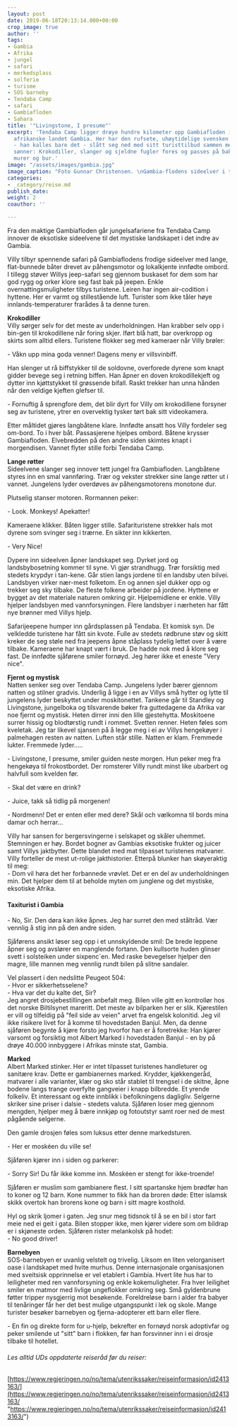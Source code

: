 ```yaml
---
layout: post
date: 2019-06-18T20:13:14.000+00:00
crop_image: true
author: ''
tags:
- Gambia
- Afrika
- jungel
- safari
- merkedsplass
- solferie
- turisme
- SOS barneby
- Tendaba Camp
- safari
- Gambiafloden
- Sahara
title: '"Livingstone, I presume"'
excerpt: 'Tendaba Camp ligger drøye hundre kilometer opp Gambiafloden i det lille
  afrikanske landet Gambia. Her har den rufsete, uhøytidelige svensken Villy (70)
  - han kalles bare det - slått seg ned med sitt turisttilbud sammen med to voksne
  sønner: Krokodiller, slanger og sjeldne fugler fores og passes på bak dertil egnede
  murer og bur.'
image: "/assets/images/gambia.jpg"
image_caption: "Foto Gunnar Christensen. \nGambia-flodens sideelver i tett jungel"
categories:
- _category/reise.md
publish_date: 
weight: 2
coauthor: ''

---
```

Fra den maktige Gambiafloden går jungelsafariene fra Tendaba Camp innover de eksotiske sideelvene til det mystiske landskapet i det indre av Gambia.

Villy tilbyr spennende safari på Gambiaflodens frodige sideelver med lange, flat-bunnede båter drevet av påhengsmotor og lokalkjente innfødte ombord. I tillegg støver Willys jeep-safari seg gjennom buskaset for dem som har god rygg og orker klore seg fast bak på jeepen. Enkle overnattingsmuligheter tilbys turistene. Leiren har ingen air-codition i hyttene. Her er varmt og stillestående luft. Turister som ikke tåler høye innlands-temperaturer frarådes å ta denne turen.

**Krokodiller**  
Villy sørger selv for det meste av underholdningen. Han krabber selv opp i bin-gen til krokodillene når foring skjer. Iført blå hatt, bar overkropp og skirts som alltid ellers. Turistene flokker seg med kameraer når Villy brøler:

\- Våkn upp mina goda venner! Dagens meny er villsvinbiff.

Han slenger ut rå biffstykker til de soldovne, overforede dyrene som knapt gidder bevege seg i retning biffen. Han åpner en doven krokodillekjeft og dytter inn kjøttstykket til grøssende bifall. Raskt trekker han unna hånden når den veldige kjeften glefser til.

\- Fornuftig å sprengfore dem, det blir dyrt for Villy om krokodillene forsyner seg av turistene, ytrer en overvektig tysker tørt bak sitt videokamera.

Etter måltidet gjøres langbåtene klare. Innfødte ansatt hos Villy fordeler seg om-bord. To i hver båt. Passasjerene hjelpes ombord. Båtene krysser Gambiafloden. Elvebredden på den andre siden skimtes knapt i morgendisen. Vannet flyter stille forbi Tendaba Camp.

**Lange røtter**  
Sideelvene slanger seg innover tett jungel fra Gambiafloden. Langbåtene styres inn en smal vannføring. Trær og vekster strekker sine lange røtter ut i vannet. Jungelens lyder overdøves av påhengsmotorens monotone dur.

Plutselig stanser motoren. Rormannen peker:

\- Look. Monkeys! Apekatter!

Kameraene klikker. Båten ligger stille. Safarituristene strekker hals mot dyrene som svinger seg i trærne. En sikter inn kikkerten.

\- Very Nice!

Dypere inn sideelven åpner landskapet seg. Dyrket jord og landsbybosetning kommer til syne. Vi gjør strandhugg. Trør forsiktig med stedets krypdyr i tan-kene. Går stien langs jordene til en landsby uten bilvei. Landsbyen virker nær-mest folketom. En og annen sjel dukker opp og trekker seg sky tilbake. De fleste folkene arbeider på jordene. Hyttene er bygget av det materiale naturen omkring gir. Hjelpemidlene er enkle. Villy hjelper landsbyen med vannforsyningen. Flere landsbyer i nærheten har fått nye brønner med Villys hjelp.

Safarijeepene humper inn gårdsplassen på Tendaba. Et komisk syn. De velkledde turistene har fått sin kvote. Fulle av stedets rødbrune støv og skitt kreker de seg støle ned fra jeepens åpne ståplass tydelig lettet over å være tilbake. Kameraene har knapt vært i bruk. De hadde nok med å klore seg fast. De innfødte sjåførene smiler fornøyd. Jeg hører ikke et eneste "Very nice".

**Fjernt og mystisk**  
Natten senker seg over Tendaba Camp. Jungelens lyder bærer gjennom natten og stilner gradvis. Underlig å ligge i en av Villys små hytter og lytte til jungelens lyder beskyttet under moskitonettet. Tankene går til Standley og Livingstone, jungelboka og tilsvarende bøker fra guttedagene da Afrika var noe fjernt og mystisk. Heten dirrer inni den lille gjestehytta. Moskitoene surrer hissig og blodtørstig rundt i rommet. Svetten renner. Heten føles som kveletak. Jeg tar likevel sjansen på å legge meg i ei av Villys hengekøyer i palmehagen resten av natten. Luften står stille. Natten er klam. Fremmede lukter. Fremmede lyder.....

\- Livingstone, I presume, smiler guiden neste morgen. Hun peker meg fra hengekøya til frokostbordet. Der romsterer Villy rundt minst like ubarbert og halvfull som kvelden før.

\- Skal det være en drink?

\- Juice, takk så tidlig på morgenen!

\- Nordmenn! Det er enten eller med dere? Skål och vælkomna til bords mina damar och herrar...

Villy har sansen for bergersvingerne i selskapet og skåler uhemmet. Stemningen er høy. Bordet bogner av Gambias eksotiske frukter og juicer samt Villys jaktbytter. Dette blandet med mat tilpasset turistenes matvaner. Villy forteller de mest ut-rolige jakthistorier. Etterpå blunker han skøyeraktig til meg:  
\- Dom vil høra det her forbannede vrøvlet. Det er en del av underholdningen min. Det hjelper dem til at beholde myten om junglene og det mystiske, eksotiske Afrika.

#### **Taxiturist i Gambia**

\- No, Sir. Den døra kan ikke åpnes. Jeg har surret den med ståltråd. Vær vennlig å stig inn på den andre siden.

Sjåførens ansikt løser seg opp i et unnskyldende smil: De brede leppene åpner seg og avslører en manglende fortann. Den kullsorte huden glinser svett i solsteiken under sixpenc´en. Med raske bevegelser hjelper den magre, lille mannen meg vennlig rundt bilen på slitne sandaler.

Vel plassert i den nedslitte Peugeot 504:  
\- Hvor er sikkerhetsselene?  
\- Hva var det du kalte det, Sir?  
Jeg angret drosjebestillingen anbefalt meg. Bilen ville gitt en kontrollør hos det norske Biltilsynet mareritt. Det meste av bilparken her er slik. Kjørestilen er vill og tilfeldig på "feil side av veien" arvet fra engelsk kolonitid. Jeg vil ikke risikere livet for å komme til hovedstaden Banjul. Men, da denne sjåføren begynte å kjøre forsto jeg hvorfor han er å foretrekke: Han kjører varsomt og forsiktig mot Albert Marked i hovedstaden Banjul - en by på drøye 40.000 innbyggere i Afrikas minste stat, Gambia.

**Marked**  
Albert Marked stinker. Her er intet tilpasset turistenes handleturer og sanitære krav. Dette er gambianernes marked. Krydder, kjøkkengeråd, matvarer i alle varianter, klær og sko står stablet til trengsel i de skitne, åpne bodene langs trange overfylte gangveier i knapp bilbredde. Et yrende folkeliv. Et interessant og ekte innblikk i befolkningens dagligliv. Selgerne skriker sine priser i dalsie - stedets valuta. Sjåføren loser meg gjennom mengden, hjelper meg å bære innkjøp og fotoutstyr samt roer ned de mest pågående selgerne.

Den gamle drosjen føles som luksus etter denne markedsturen.

\- Her er moskéen du ville se!

Sjåføren kjører inn i siden og parkerer:

\- Sorry Sir! Du får ikke komme inn. Moskéen er stengt for ikke-troende!

Sjåføren er muslim som gambianere flest. I sitt spartanske hjem brødfør han to koner og 12 barn. Kone nummer to fikk han da broren døde: Etter islamsk skikk overtok han brorens kone og barn i sitt magre kosthold.

Hyl og skrik ljomer i gaten. Jeg snur meg tidsnok til å se en bil i stor fart meie ned ei geit i gata. Bilen stopper ikke, men kjører videre som om bildrap er i skjøneste orden. Sjåføren rister melankolsk på hodet:  
\- No good driver!

**Barnebyen**  
SOS-barnebyen er uvanlig velstelt og trivelig. Liksom en liten velorganisert oase i landskapet med hvite murhus. Denne internasjonale organisasjonen med sveitsisk opprinnelse er vel etablert i Gambia. Hvert lite hus har to leiligheter med ren vannforsyning og enkle kokemuligheter. Fra hver leilighet smiler en matmor med livlige ungeflokker omkring seg. Små gyldenbrune føtter tripper nysgjerrig mot besøkende. Foreldreløse barn i alder fra babyer til tenåringer får her det best mulige utgangspunkt i lek og skole. Mange turister besøker barnebyen og fjerna-adopterer ett barn eller flere.

\- En fin og direkte form for u-hjelp, bekrefter en fornøyd norsk adoptivfar og peker smilende ut "sitt" barn i flokken, før han forsvinner inn i ei drosje tilbake til hotellet.

###### Les alltid UDs oppdaterte reiseråd før du reiser:

[https://www.regjeringen.no/no/tema/utenrikssaker/reiseinformasjon/id2413163/](https://www.regjeringen.no/no/tema/utenrikssaker/reiseinformasjon/id2413163/ "https://www.regjeringen.no/no/tema/utenrikssaker/reiseinformasjon/id2413163/")